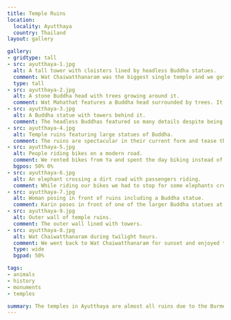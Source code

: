 ```yaml
---
title: Temple Ruins
location:
  locality: Ayutthaya
  country: Thailand
layout: gallery

gallery:
- gridtype: tall
- src: ayutthaya-1.jpg
  alt: A tall tower with cloisters lined by headless Buddha statues.
  comment: Wat Chaiwatthanaram was the biggest single temple and we got there early, letting us enjoy it almost completely to ourselves.
  type: tall
- src: ayutthaya-2.jpg
  alt: A stone Buddha head with trees growing around it.
  comment: Wat Mahathat features a Buddha head surrounded by trees. It is pure luck that the trees did not grow over it, and is a very interesting sight.
- src: ayutthaya-3.jpg
  alt: A Buddha statue with towers behind it.
  comment: The headless Buddhas featured so many details despite being desecrated in 1776 and worn down over time since then.
- src: ayutthaya-4.jpg
  alt: Temple ruins featuring large statues of Buddha.
  comment: The ruins are spectacular in their current form and tease the imagination. Did they look as detailed as the monuments we saw at Wat Pho? Unfortunately no one is sure.
- src: ayutthaya-5.jpg
  alt: People riding bikes on a modern road.
  comment: We rented bikes from Ya and spent the day biking instead of haggling with the tuk tuk drivers. It was so much more pleasant to get some exercise rather than overpay to inhale carbon monoxide.
  bgpos: 50% 0%
- src: ayutthaya-6.jpg
  alt: An elephant crossing a dirt road with passengers riding.
  comment: While riding our bikes we had to stop for some elephants crossing our path.
- src: ayutthaya-7.jpg
  alt: Woman posing in front of ruins including a Buddha statue.
  comment: Karin poses in front of one of the larger Buddha statues at Wat Mahathat.
- src: ayutthaya-9.jpg
  alt: Outer wall of temple ruins.
  comment: The outer wall lined with towers.
- src: ayutthaya-8.jpg
  alt: Wat Chaiwatthanaram during twilight hours.
  comment: We went back to Wat Chaiwatthanaram for sunset and enjoyed the ruins once more.
  type: wide
  bgpad: 50%

tags:
- animals
- history
- monuments
- temples

summary: The temples in Ayutthaya are almost all ruins due to the Burmese sacking this former capital city in the late 18th century. The ruins were beautiful and mysterious due to their condition.
---
```

